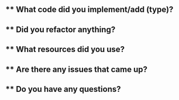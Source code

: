 ** What code did you implement/add (type)?
- 

** Did you refactor anything?
- 

** What resources did you use?
- 

** Are there any issues that came up?
- 

** Do you have any questions?
- 
